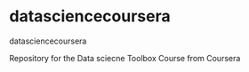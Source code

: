 # datasciencecoursera
datasciencecoursera

Repository for the Data sciecne Toolbox  Course from Coursera

